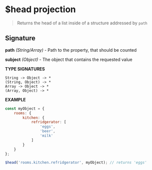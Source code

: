 # $head projection

> Returns the head of a list inside of a structure addressed by `path`

## Signature

**path** *(String/Array)* - Path to the property, that should be counted

**subject** *(Object)* - The object that contains the requested value

**TYPE SIGNATURES**
```
String -> Object -> *
(String, Object) -> *
Array -> Object -> *
(Array, Object) -> *
```

**EXAMPLE**
```js
const myObject = {
	rooms: {
		kitchen: {
			refridgerator: [
				'eggs',
				'beer',
				'milk'
			]
		}
	}
};

$head('rooms.kitchen.refridgerator', myObject); // returns 'eggs'
```

